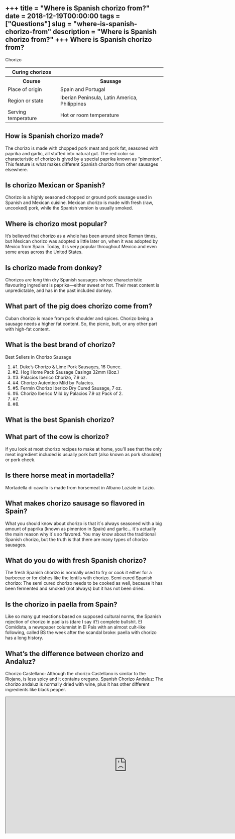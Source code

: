 +++
title = "Where is Spanish chorizo from?"
date = 2018-12-19T00:00:00
tags = ["Questions"]
slug = "where-is-spanish-chorizo-from"
description = "Where is Spanish chorizo from?"
+++
Where is Spanish chorizo from?
------------------------------

Chorizo

<table><tr><th>Curing chorizos</th></tr><tr><th>Course</th><th>Sausage</th></tr><tr><td>Place of origin</td><td>Spain and Portugal</td></tr><tr><td>Region or state</td><td>Iberian Peninsula, Latin America, Philippines</td></tr><tr><td>Serving temperature</td><td>Hot or room temperature</td></tr></table>

How is Spanish chorizo made?
----------------------------

The chorizo is made with chopped pork meat and pork fat, seasoned with paprika and garlic, all stuffed into natural gut. The red color so characteristic of chorizo is gived by a special paprika known as “pimenton”. This feature is what makes different Spanish chorizo from other sausages elsewhere.

Is chorizo Mexican or Spanish?
------------------------------

Chorizo is a highly seasoned chopped or ground pork sausage used in Spanish and Mexican cuisine. Mexican chorizo is made with fresh (raw, uncooked) pork, while the Spanish version is usually smoked.

Where is chorizo most popular?
------------------------------

It’s believed that chorizo as a whole has been around since Roman times, but Mexican chorizo was adopted a little later on, when it was adopted by Mexico from Spain. Today, it is very popular throughout Mexico and even some areas across the United States.

Is chorizo made from donkey?
----------------------------

Chorizos are long thin dry Spanish sausages whose characteristic flavouring ingredient is paprika—either sweet or hot. Their meat content is unpredictable, and has in the past included donkey.

What part of the pig does chorizo come from?
--------------------------------------------

Cuban chorizo is made from pork shoulder and spices. Chorizo being a sausage needs a higher fat content. So, the picnic, butt, or any other part with high-fat content.

What is the best brand of chorizo?
----------------------------------

Best Sellers in Chorizo Sausage

1. \#1. Duke’s Chorizo &amp; Lime Pork Sausages, 16 Ounce.
2. \#2. Hog Home Pack Sausage Casings 32mm (8oz.)
3. \#3. Palacios Iberico Chorizo, 7.9 oz.
4. \#4. Chorizo Autentico Mild by Palacios.
5. \#5. Fermin Chorizo Iberico Dry Cured Sausage, 7 oz.
6. \#6. Chorizo Iberico Mild by Palacios 7.9 oz Pack of 2.
7. \#7.
8. \#8.

What is the best Spanish chorizo?
---------------------------------

What part of the cow is chorizo?
--------------------------------

If you look at most chorizo recipes to make at home, you’ll see that the only meat ingredient included is usually pork butt (also known as pork shoulder) or pork cheek.

Is there horse meat in mortadella?
----------------------------------

Mortadella di cavallo is made from horsemeat in Albano Laziale in Lazio.

What makes chorizo sausage so flavored in Spain?
------------------------------------------------

What you should know about chorizo is that it´s always seasoned with a big amount of paprika (known as pimenton in Spain) and garlic… it´s actually the main reason why it´s so flavored. You may know about the traditional Spanish chorizo, but the truth is that there are many types of chorizo sausages.

What do you do with fresh Spanish chorizo?
------------------------------------------

The fresh Spanish chorizo is normally used to fry or cook it either for a barbecue or for dishes like the lentils with chorizo. Semi cured Spanish chorizo: The semi cured chorizo needs to be cooked as well, because it has been fermented and smoked (not always) but it has not been dried.

Is the chorizo in paella from Spain?
------------------------------------

Like so many gut reactions based on supposed cultural norms, the Spanish rejection of chorizo in paella is (dare I say it?) complete bullshit. El Comidista, a newspaper columnist in El País with an almost cult-like following, called BS the week after the scandal broke: paella with chorizo has a long history.

What’s the difference between chorizo and Andaluz?
--------------------------------------------------

Chorizo Castellano: Although the chorizo Castellano is similar to the Riojano, is less spicy and it contains oregano. Spanish Chorizo Andaluz: The chorizo andaluz is normally dried with wine, plus it has other different ingredients like black pepper.

<iframe allow="accelerometer; autoplay; clipboard-write; encrypted-media; gyroscope; picture-in-picture" allowfullscreen="" class="__youtube_prefs__  epyt-is-override  no-lazyload" data-no-lazy="1" data-origheight="433" data-origwidth="770" data-skipgform_ajax_framebjll="" height="433" id="_ytid_67225" loading="lazy" src="https://www.youtube.com/embed/zVuwlVfZjlE?enablejsapi=1&autoplay=0&cc_load_policy=0&cc_lang_pref=&iv_load_policy=1&loop=0&modestbranding=0&rel=1&fs=1&playsinline=0&autohide=2&theme=dark&color=red&controls=1&" title="YouTube player" width="770"></iframe>